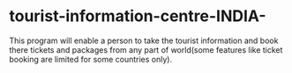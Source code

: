 # tourist-information-centre-INDIA-
This program will enable a person to take the tourist information and book there tickets and packages from any part of world(some features like ticket booking are limited for some countries only).
